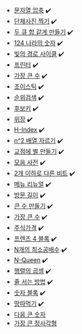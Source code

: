 
- [문자열 압축](https://school.programmers.co.kr/learn/courses/30/lessons/60057) ✔️
- [단체사진 찍기](https://school.programmers.co.kr/learn/courses/30/lessons/1835) ✔️
- [두 큐 합 같게 만들기](https://school.programmers.co.kr/learn/courses/30/lessons/118667) ✔️
- [124 나라의 숫자](https://school.programmers.co.kr/learn/courses/30/lessons/12899) ✔️
- [빛의 경로 사이클](https://school.programmers.co.kr/learn/courses/30/lessons/86052) ✔️
- [프린터](https://school.programmers.co.kr/learn/courses/30/lessons/42587) ✔️
- [가장 큰 수](https://school.programmers.co.kr/learn/courses/30/lessons/42746) ✔️
- [조이스틱](https://school.programmers.co.kr/learn/courses/30/lessons/42860) ✔️
- [순위검색](https://school.programmers.co.kr/learn/courses/30/lessons/72412) ✔️
- [후보키](https://school.programmers.co.kr/learn/courses/30/lessons/42890) ✔️
- [위장](https://school.programmers.co.kr/learn/courses/30/lessons/42578) ✔️
- [H-Index](https://school.programmers.co.kr/learn/courses/30/lessons/42747) ✔️
- [n^2 배열 자르기](https://school.programmers.co.kr/learn/courses/30/lessons/87390) ✔️
- [교점에 별 만들기](https://school.programmers.co.kr/learn/courses/30/lessons/87377) ✔️
- [모음 사전](https://school.programmers.co.kr/learn/courses/30/lessons/84512) ✔️
- [2개 이하로 다른 비트](https://school.programmers.co.kr/learn/courses/30/lessons/77885) ✔️
- [메뉴 리뉴얼](https://school.programmers.co.kr/learn/courses/30/lessons/72411) ✔️
- [방문 길이](https://school.programmers.co.kr/learn/courses/30/lessons/49994) ✔️
- [큰 수 만들기](https://school.programmers.co.kr/learn/courses/30/lessons/42883) ✔️
- [가장 큰 수](https://school.programmers.co.kr/learn/courses/30/lessons/42746) ✔️
- [주식가격](https://school.programmers.co.kr/learn/courses/30/lessons/42584) ✔️
- [프렌즈 4 블록](https://school.programmers.co.kr/learn/courses/30/lessons/17679) ✔️
- [N개의 최소공배수](https://school.programmers.co.kr/learn/courses/30/lessons/12953) ✔️
- [N-Queen](https://school.programmers.co.kr/learn/courses/30/lessons/12952) ✔️
- [행렬의 곱셈](https://school.programmers.co.kr/learn/courses/30/lessons/12949) ✔️
- [줄 서는 방법](https://school.programmers.co.kr/learn/courses/30/lessons/12936) ✔️
- [숫자 블록](https://school.programmers.co.kr/learn/courses/30/lessons/12923) ✔️
- [땅따먹기](https://school.programmers.co.kr/learn/courses/30/lessons/12913) ✔️
- [다음 큰 숫자](https://school.programmers.co.kr/learn/courses/30/lessons/12911)
- [가장 큰 정사각형](https://school.programmers.co.kr/learn/courses/30/lessons/12905)